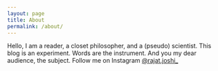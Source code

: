 ```yaml
---
layout: page
title: About
permalink: /about/
---
```


Hello, I am a reader, a closet philosopher, and a (pseudo) scientist.
This blog is an experiment. Words are the instrument. And you my 
dear audience, the subject.
Follow me on Instagram [@rajat.joshi_](https://www.instagram.com/rajat.joshi_/)